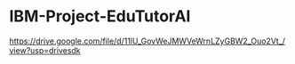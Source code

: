 # IBM-Project-EduTutorAI
https://drive.google.com/file/d/11lU_GovWeJMWVeWrnLZyGBW2_Ouo2Vt_/view?usp=drivesdk
